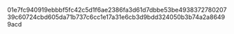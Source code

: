 01e7fc940919ebbbf5fc42c5d1f6ae2386fa3d61d7dbbe53be493837278020739c60724cbd605da71b737c6cc1e17a31e6cb3d9bdd324050b3b74a2a86499acd
